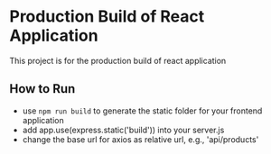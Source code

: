 # Production Build of React Application

This project is for the production build of react application

## How to Run

- use `npm run build` to generate the static folder for your frontend application
- add app.use(express.static('build')) into your server.js
- change the base url for axios as relative url, e.g., 'api/products'
